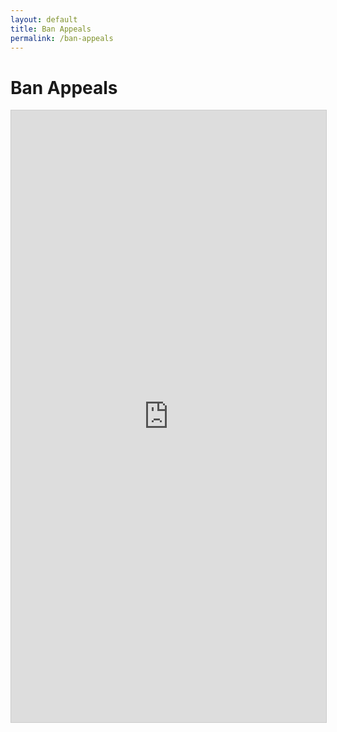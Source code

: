 ```yaml
---
layout: default
title: Ban Appeals
permalink: /ban-appeals
---
```


# Ban Appeals

<div class="holds-the-iframe"><script src="https://static.airtable.com/js/embed/embed_snippet_v1.js"></script><iframe class="airtable-embed airtable-dynamic-height" src="https://airtable.com/embed/shrf0qD6AM7wnPXq8?backgroundColor=purple" frameborder="0" onmousewheel="" width="100%" height="979" style="background: transparent; border: 1px solid #ccc;"></iframe></div>